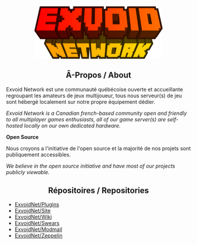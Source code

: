 <!--
*** Using the Best-README-Template (https://github.com/othneildrew/Best-README-Template).
-->

<!-- BACK TO TOP  -->
<div id="top"></div>

<!-- PROJECT LOGO -->
<br />
<div align="center">
  <a href="https://github.com/ExvoidNet/wiki">
    <img src="https://github.com/ExvoidNet/wiki/raw/master/static/img/header.png" alt="Logo" width="350">
  </a>

<!-- ABOUT -->
## Â-Propos / About
</div>  
  
Exvoid Network est une communauté québécoise ouverte et accueillante regroupant les amateurs de jeux multijoueur, tous nous serveur(s) de jeu sont hébergé localement sur notre propre équipement dédier.

*Exvoid Network is a Canadian french-based community open and friendly to all multiplayer games enthusiasts, all of our game server(s) are self-hosted locally on our own dedicated hardware.*

**Open Source**

Nous croyons a l'initiative de l'open source et la majorité de nos projets sont publiquement accessibles.

*We believe in the open source initiative and have most of our projects publicly viewable.*

<!-- REPOSITORY -->
<div align="center">
  
## Répositoires / Repositories
</div>

- [ExvoidNet/Plugins](https://github.com/ExvoidNet/plugins)
- [ExvoidNet/Site](https://github.com/ExvoidNet/site)
- [ExvoidNet/Wiki](https://github.com/ExvoidNet/wiki)
- [ExvoidNet/Swears](https://github.com/ExvoidNet/swears)
- [ExvoidNet/Modmail](https://github.com/ExvoidNet/modmail)
- [ExvoidNet/Zeppelin](https://github.com/ExvoidNet/Zeppelin)
